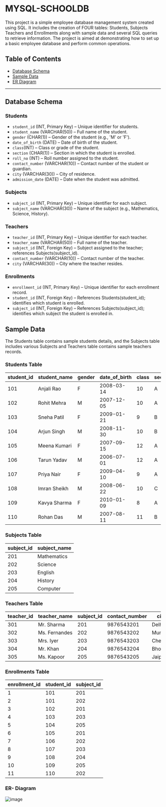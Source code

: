 # MYSQL-SCHOOLDB
This project is a simple employee database management system created using SQL. It includes the creation of FOUR tables: Students, Subjects Teachers and Enrollments along with sample data and several SQL queries to retrieve information. The project is aimed at demonstrating how to set up a basic employee database and perform common operations.

## Table of Contents
- [Database Schema](#database-schema)
- [Sample Data](#sample-data)
- [ER Diagram](#ER-Diagram)

---

## Database Schema

### Students
- `student_id` (INT, Primary Key) – Unique identifier for students.
- `student_name` (VARCHAR(50)) – Full name of the student.
- `gender` (CHAR(1)) – Gender of the student (e.g., 'M' or 'F').
- `date_of_birth` (DATE) – Date of birth of the student.
- `class`(INT) – Class or grade of the student.
- `section` (CHAR(1)) – Section in which the student is enrolled.
- `roll_no` (INT) – Roll number assigned to the student.
- `contact_number` (VARCHAR(10)) – Contact number of the student or guardian.
- `city` (VARCHAR(30)) – City of residence.
- `admission_date` (DATE) – Date when the student was admitted.
  

### Subjects
- `subject_id` (INT, Primary Key) – Unique identifier for each subject.
- `subject_name` (VARCHAR(30)) – Name of the subject (e.g., Mathematics, Science, History).

### Teachers
- `teacher_id` (INT, Primary Key) – Unique identifier for each teacher.
- `teacher_name` (VARCHAR(50)) – Full name of the teacher.
- `subject_id` (INT, Foreign Key) – Subject assigned to the teacher; references Subjects(subject_id).
- `contact_number` (VARCHAR(10)) – Contact number of the teacher.
- `city` (VARCHAR(30)) – City where the teacher resides.

### Enrollments
- `enrollment_id` (INT, Primary Key) – Unique identifier for each enrollment record.
- `student_id` (INT, Foreign Key) – References Students(student_id); identifies which student is enrolled.
- `subject_id` (INT, Foreign Key) – References Subjects(subject_id); identifies which subject the student is enrolled in.


## Sample Data
The Students table contains  sample students details, and the Subjects table includes  various Subjects and Teachers table contains sample teachers records.

### Students Table 

| student\_id | student\_name | gender | date\_of\_birth | class | section | roll\_no | contact\_number | city      | admission\_date |
| ----------- | ------------- | ------ | --------------- | ----- | ------- | -------- | --------------- | --------- | --------------- |
| 101         | Anjali Rao    | F      | 2008-03-14      | 10    | A       | 1        | 9876543210      | Hyderabad | 2020-06-15      |
| 102         | Rohit Mehra   | M      | 2007-12-05      | 10    | A       | 2        | 9876543211      | Hyderabad | 2020-06-15      |
| 103         | Sneha Patil   | F      | 2009-01-21      | 9     | B       | 5        | 9876543212      | Pune      | 2021-06-12      |
| 104         | Arjun Singh   | M      | 2008-11-30      | 10    | B       | 3        | 9876543213      | Delhi     | 2020-06-20      |
| 105         | Meena Kumari  | F      | 2007-09-15      | 12    | A       | 6        | 9876543214      | Jaipur    | 2019-06-18      |
| 106         | Tarun Yadav   | M      | 2006-07-01      | 12    | A       | 4        | 9876543215      | Mumbai    | 2019-06-18      |
| 107         | Priya Nair    | F      | 2009-04-10      | 9     | A       | 7        | 9876543216      | Kochi     | 2021-06-15      |
| 108         | Imran Sheikh  | M      | 2008-06-22      | 10    | C       | 8        | 9876543217      | Bhopal    | 2020-06-19      |
| 109         | Kavya Sharma  | F      | 2010-01-09      | 8     | A       | 9        | 9876543218      | Lucknow   | 2022-06-10      |
| 110         | Rohan Das     | M      | 2007-08-11      | 11    | B       | 10       | 9876543219      | Kolkata   | 2019-06-10      |


### Subjects Table

| subject\_id | subject\_name |
| ----------- | ------------- |
| 201         | Mathematics   |
| 202         | Science       |
| 203         | English       |
| 204         | History       |
| 205         | Computer      |

### Teachers Table

| teacher\_id | teacher\_name | subject\_id | contact\_number | city    |
| ----------- | ------------- | ----------- | --------------- | ------- |
| 301         | Mr. Sharma    | 201         | 9876543201      | Delhi   |
| 302         | Ms. Fernandes | 202         | 9876543202      | Mumbai  |
| 303         | Mrs. Iyer     | 203         | 9876543203      | Chennai |
| 304         | Mr. Khan      | 204         | 9876543204      | Bhopal  |
| 305         | Ms. Kapoor    | 205         | 9876543205      | Jaipur  |

### Enrollments Table


| enrollment\_id| student\_id | subject\_id |
|---------------|-------------|-------------|
|      1        |     101     |     201     |
|      2        |     101     |     202     |
|      3        |     102     |     201     |
|      4        |     103     |     203     |
|      5        |     104     |     205     |
|      6        |     105     |     201     |
|      7        |     106     |     202     |
|      8        |     107     |     203     |
|      9        |     108     |     204     |
|     10        |     109     |     205     |
|     11        |     110     |     202     |

### ER- Diagram

![image](https://github.com/user-attachments/assets/e67fb564-640b-4cb3-9201-c533ef1ef605)





